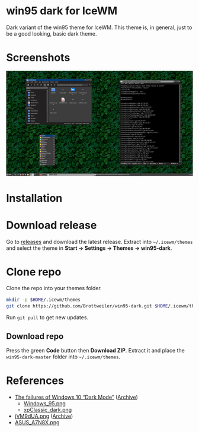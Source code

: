 win95 dark for IceWM
====================

Dark variant of the win95 theme for IceWM.
This theme is, in general, just to be a good looking, basic dark theme.

# Screenshots

![](https://raw.githubusercontent.com/Brottweiler/win95-dark/gh-pages/screenshot.png)

# Installation

# Download release

Go to [releases](https://github.com/Brottweiler/win95-dark/releases) and download the latest release.
Extract into `~/.icewm/themes` and select the theme in **Start → Settings → Themes → win95-dark**.

# Clone repo

Clone the repo into your themes folder.
```bash
mkdir -p $HOME/.icewm/themes
git clone https://github.com/Brottweiler/win95-dark.git $HOME/.icewm/themes
```
Run `git pull` to get new updates.

## Download repo

Press the green **Code** button then **Download ZIP**. Extract it and place the `win95-dark-master` folder into `~/.icewm/themes`.

# References

- [The failures of Windows 10 “Dark Mode”](https://bc-programming.com/blogs/2019/04/the-failures-of-windows-10-dark-mode/) ([Archive](https://archive.ph/KAHEU))
	- [Windows_95.png](https://archive.ph/NmqGr)
	- [xpClassic_dark.png](https://archive.ph/BAqus)
- [jVM9dUA.png](https://i.imgur.com/jVM9dUA.png) ([Archive](https://archive.ph/wP5L4))
- [ASUS_A7N8X.png](https://desu-usergeneratedcontent.xyz/g/image/1710/35/1710359192531.png)
